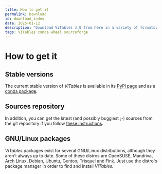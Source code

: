 ```yaml
---
title: How to get it
permalink: Download
id: download_index
date: 2025-01-12
description: "Download ViTables 3.0 from here in a variety of formats: source packages, wheels and conda packages. Or get the latest sources from the repo."
tags: ViTables conda wheel sourceforge
---
```


# How to get it

Stable versions
---------------
The current stable version of *ViTables* is available in its [PyPI page](https://pypi.org/project/ViTables/) and as a [conda package](https://anaconda.org/conda-forge/vitables).

Sources repository
------------------
In addition, you can get the latest (and possibly buggiest ;-) sources from the git repository if you follow
[these instructions](../Docs/faq/index.html#how-can-i-use-the-latest-revision-from-the-git-repository).

GNU/Linux packages
------------------
*ViTables* packages exist for several GNU/Linux distributions, although they
aren't always up to date. Some of these distros are OpenSUSE, Mandriva,
Arch Linux, Debian, Ubuntu, Gentoo, Trisquel and Fink. Just use the distro's
package manager in order to find and install *ViTables*.

